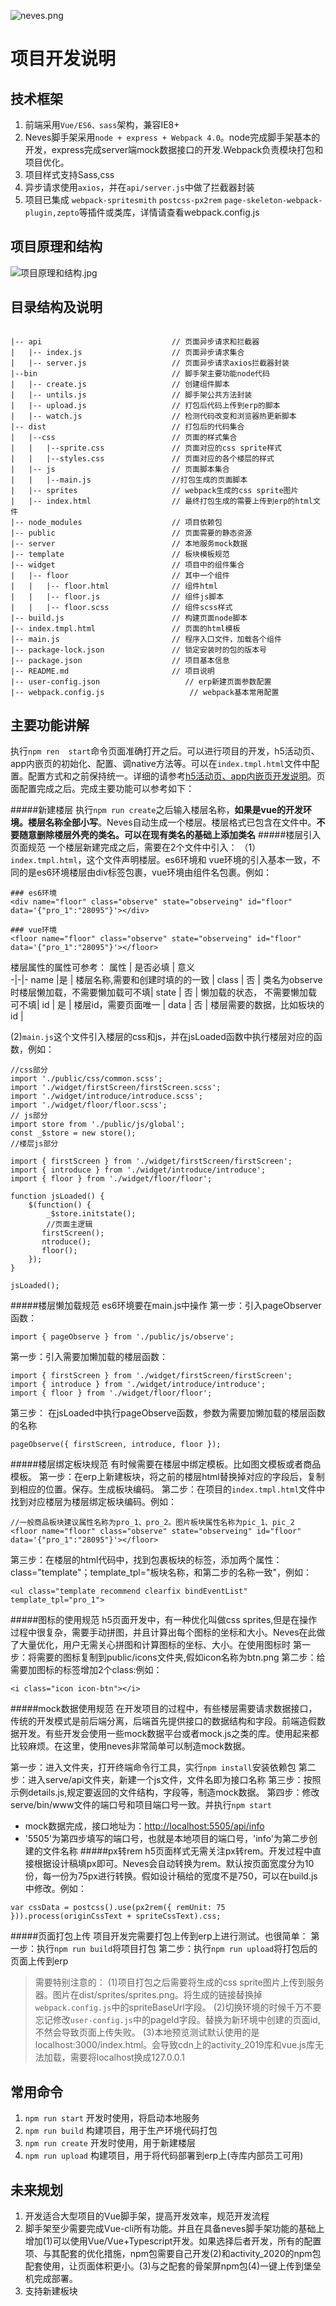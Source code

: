 ![neves.png](https://github.com/zhou111222/images/blob/master/neves.png)
# 项目开发说明
## 技术框架
1. 前端采用`Vue/ES6、sass`架构，兼容IE8+
2. Neves脚手架采用`node + express + Webpack 4.0`。node完成脚手架基本的开发，express完成server端mock数据接口的开发.Webpack负责模块打包和项目优化。
3. 项目样式支持Sass,css
5. 异步请求使用`axios`，并在`api/server.js`中做了拦截器封装
6. 项目已集成 `webpack-spritesmith` `postcss-px2rem` `page-skeleton-webpack-plugin,zepto`等插件或类库，详情请查看webpack.config.js

## 项目原理和结构
![项目原理和结构.jpg](https://github.com/zhou111222/images/blob/master/%E9%A1%B9%E7%9B%AE%E5%8E%9F%E7%90%86%E5%92%8C%E7%BB%93%E6%9E%84.jpg)


## 目录结构及说明

```

|-- api                             // 页面异步请求和拦截器
|   |-- index.js                    // 页面异步请求集合
|   |-- server.js                   // 页面异步请求axios拦截器封装
|--bin                              // 脚手架主要功能node代码
|   |-- create.js                   // 创建组件脚本
|   |-- untils.js                   // 脚手架公共方法封装
|   |-- upload.js                   // 打包后代码上传到erp的脚本
|   |-- watch.js                    // 检测代码改变和浏览器热更新脚本
|-- dist                            // 打包后的代码集合
|   |--css                          // 页面的样式集合
|   |   |--sprite.css               // 页面对应的css sprite样式
|   |   |--styles.css               // 页面对应的各个楼层的样式
|   |-- js                          // 页面脚本集合
|   |   |--main.js                  //打包生成的页面脚本
|   |-- sprites                     // webpack生成的css sprite图片
|   |-- index.html                  // 最终打包生成的需要上传到erp的html文件
|-- node_modules                    // 项目依赖包
|-- public                          // 页面需要的静态资源
|-- server                          // 本地服务mock数据
|-- template                        // 板块模板规范
|-- widget                          // 项目中的组件集合
|   |-- floor                       // 其中一个组件
|   |   |-- floor.html              // 组件html
|   |   |-- floor.js                // 组件js脚本
|   |   |-- floor.scss              // 组件scss样式
|-- build.js                        // 构建页面node脚本
|-- index.tmpl.html                 // 页面的html模板
|-- main.js                         // 程序入口文件，加载各个组件
|-- package-lock.json               // 锁定安装时的包的版本号
|-- package.json                    // 项目基本信息
|-- README.md                       // 项目说明
|-- user-config.json                   // erp新建页面参数配置
|-- webpack.config.js                   // webpack基本常用配置

```
## 主要功能讲解
执行`npm ren  start`命令页面准确打开之后。可以进行项目的开发，h5活动页、app内嵌页的初始化、配置、调native方法等。可以在`index.tmpl.html`文件中配置。配置方式和之前保持统一。详细的请参考[h5活动页、app内嵌页开发说明](http://gitlab.secoo.com:8090/H5/h5_arsenal/h5_arsenal)。页面配置完成之后。完成主要功能可以参考如下：

#####新建楼层
执行`npm run create`之后输入楼层名称，**如果是vue的开发环境。楼层名称全部小写**。Neves自动生成一个楼层。楼层格式已包含在文件中。**不要随意删除楼层外壳的类名。可以在现有类名的基础上添加类名**
#####楼层引入页面规范
一个楼层新建完成之后，需要在2个文件中引入：
（1）`index.tmpl.html`，这个文件声明楼层。es6环境和 vue环境的引入基本一致，不同的是es6环境楼层由div标签包裹，vue环境由组件名包裹。例如：
```
### es6环境
<div name="floor" class="observe" state="observeing" id="floor" data='{"pro_1":"28095"}'></div>

### vue环境
<floor name="floor" class="observe" state="observeing" id="floor" data='{"pro_1":"28095"}'></floor>
```
楼层属性的属性可参考：
属性 | 是否必填 |  意义  
-|-|-
name |是 | 楼层名称,需要和创建时填的的一致 |
class | 否 | 类名为observe时楼层懒加载，不需要懒加载可不填|
state | 否 | 懒加载的状态， 不需要懒加载可不填|
id | 是 | 楼层id，需要页面唯一 |
data | 否 | 楼层需要的数据，比如板块的id |

(2)`main.js`这个文件引入楼层的css和js，并在jsLoaded函数中执行楼层对应的函数，例如：
```
//css部分
import './public/css/common.scss';
import './widget/firstScreen/firstScreen.scss';
import './widget/introduce/introduce.scss';
import './widget/floor/floor.scss';
// js部分
import store from './public/js/global';
const _$store = new store();
//楼层js部分

import { firstScreen } from './widget/firstScreen/firstScreen';
import { introduce } from './widget/introduce/introduce';
import { floor } from './widget/floor/floor';

function jsLoaded() {
    $(function() {
        _$store.initstate();
        //页面主逻辑
       firstScreen();
       ntroduce();
       floor();
    });
}

jsLoaded();
```
#####楼层懒加载规范
es6环境要在main.js中操作
第一步：引入pageObserver函数：
```
import { pageObserve } from './public/js/observe';
```
第一步：引入需要加懒加载的楼层函数：
```
import { firstScreen } from './widget/firstScreen/firstScreen';
import { introduce } from './widget/introduce/introduce';
import { floor } from './widget/floor/floor';
```
第三步： 在jsLoaded中执行pageObserve函数，参数为需要加懒加载的楼层函数的名称

```
pageObserve({ firstScreen, introduce, floor });
```
#####楼层绑定板块规范
有时候需要在楼层中绑定模板。比如图文模板或者商品模板。
第一步：在erp上新建板块，将之前的楼层html替换掉对应的字段后，复制到相应的位置。保存。生成板块编码。
第二步：在项目的`index.tmpl.html`文件中找到对应楼层为楼层绑定板块编码。例如：
```
//一般商品板块建议属性名称为pro_1、pro_2。图片板块属性名称为pic_1、pic_2
<floor name="floor" class="observe" state="observeing" id="floor" data='{"pro_1":"28095"}'></floor>
```
第三步：在楼层的html代码中，找到包裹板块的标签，添加两个属性：class="template"；template_tpl="板块名称，和第二步的名称一致"，例如：
```
<ul class="template recommend clearfix bindEventList" template_tpl="pro_1">

```
#####图标的使用规范
h5页面开发中，有一种优化叫做css sprites,但是在操作过程中很复杂，需要手动拼图，并且计算出每个图标的坐标和大小。Neves在此做了大量优化，用户无需关心拼图和计算图标的坐标、大小。在使用图标时
第一步：将需要的图标复制到public/icons文件夹,假如icon名称为btn.png
第二步：给需要加图标的标签增加2个class:例如：
```
<i class="icon icon-btn"></i>
```
#####mock数据使用规范
在开发项目的过程中，有些楼层需要请求数据接口，传统的开发模式是前后端分离，后端首先提供接口的数据结构和字段。前端造假数据开发。有些开发会使用一些mock数据平台或者mock.js之类的库。使用起来都比较麻烦。在这里，使用neves非常简单可以制造mock数据。

第一步：进入文件夹，打开终端命令行工具，实行`npm install`安装依赖包
第二步：进入serve/api文件夹，新建一个js文件，文件名即为接口名称
第三步：按照示例details.js,规定要返回的文件结构，字段等，制造mock数据。
第四步：修改serve/bin/www文件的端口号和项目端口号一致。并执行`npm start`

- mock数据完成，接口地址为：[http://localhost:5505/api/info](http://localhost:5505/api/info)
- '5505'为第四步填写的端口号，也就是本地项目的端口号，'info'为第二步创建的文件名称
#####px转rem
h5页面样式无需关注px转rem。开发过程中直接根据设计稿填px即可。Neves会自动转换为rem。默认按页面宽度分为10份，每一份为75px进行转换。假如设计稿给的宽度不是750，可以在build.js中修改。例如：
```
var cssData = postcss().use(px2rem({ remUnit: 75 })).process(originCssText + spriteCssText).css;
```
#####页面打包上传
项目开发完需要打包上传到erp上进行测试。也很简单：
第一步：执行`npm run build`将项目打包
第二步：执行`npm run upload`将打包后的页面上传到erp
>  需要特别注意的：
(1)项目打包之后需要将生成的css sprite图片上传到服务器。图片在dist/sprites/sprites.png。将生成的链接替换掉`webpack.config.js`中的spriteBaseUrl字段。
 (2)切换环境的时候千万不要忘记修改`user-config.js`中的pageId字段。替换为新环境中创建的页面id,不然会导致页面上传失败。
 (3)本地预览测试默认使用的是localhost:3000/index.html。会导致cdn上的activity_2019库和vue.js库无法加载，需要将localhost换成127.0.0.1

## 常用命令
1. `npm run start` 开发时使用，将启动本地服务
2. `npm run build` 构建项目，用于生产环境代码打包
3. `npm run create` 开发时使用，用于新建楼层
4. `npm run upload` 构建项目，用于将代码部署到erp上(寺库内部员工可用)

## 未来规划
1. 开发适合大型项目的Vue脚手架，提高开发效率，规范开发流程
2. 脚手架至少需要完成Vue-cli所有功能。并且在具备neves脚手架功能的基础上增加(1)可以使用Vue/Vue+Typescript开发。如果选择后者开发，所有的配置项、与其配套的优化措施，npm包需要自己开发(2)和activity_2020的npm包配套使用，让页面体积更小。(3)与之配套的骨架屏npm包(4)一键上传到堡垒机完成部署。
3. 支持新建板块